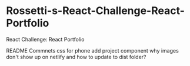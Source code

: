# Rossetti-s-React-Challenge-React-Portfolio
React Challenge: React Portfolio


README
Commnets
css for phone
add project component
why images don't show up on netlify and how to update to dist folder?